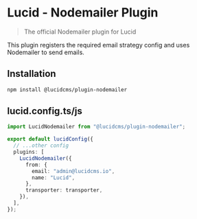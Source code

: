 # Lucid - Nodemailer Plugin

> The official Nodemailer plugin for Lucid

This plugin registers the required email strategy config and uses Nodemailer to send emails.

## Installation

```bash
npm install @lucidcms/plugin-nodemailer
```

## lucid.config.ts/js

```typescript
import LucidNodemailer from "@lucidcms/plugin-nodemailer";

export default lucidConfig({
  // ...other config
  plugins: [
    LucidNodemailer({
      from: {
        email: "admin@lucidcms.io",
        name: "Lucid",
      },
      transporter: transporter,
    }),
  ],
});
```
